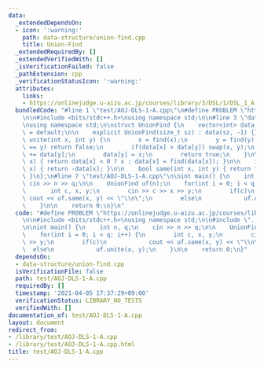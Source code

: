 ```yaml
---
data:
  _extendedDependsOn:
  - icon: ':warning:'
    path: data-structure/union-find.cpp
    title: Union-Find
  _extendedRequiredBy: []
  _extendedVerifiedWith: []
  _isVerificationFailed: false
  _pathExtension: cpp
  _verificationStatusIcon: ':warning:'
  attributes:
    links:
    - https://onlinejudge.u-aizu.ac.jp/courses/library/3/DSL/1/DSL_1_A
  bundledCode: "#line 1 \"test/AOJ-DLS-1-A.cpp\"\n#define PROBLEM \"https://onlinejudge.u-aizu.ac.jp/courses/library/3/DSL/1/DSL_1_A\"\
    \n\n#include <bits/stdc++.h>\nusing namespace std;\n\n#line 3 \"data-structure/union-find.cpp\"\
    \nusing namespace std;\n\nstruct UnionFind {\n    vector<int> data;\n\n    UnionFind()\
    \ = default;\n\n    explicit UnionFind(size_t sz) : data(sz, -1) {}\n\n    bool\
    \ unite(int x, int y) {\n        x = find(x);\n        y = find(y);\n        if(x\
    \ == y) return false;\n        if(data[x] > data[y]) swap(x, y);\n        data[x]\
    \ += data[y];\n        data[y] = x;\n        return true;\n    }\n\n    int find(int\
    \ x) { return data[x] < 0 ? x : data[x] = find(data[x]); }\n\n    int size(int\
    \ x) { return -data[x]; }\n\n    bool same(int x, int y) { return find(x) == find(y);\
    \ }\n};\n#line 7 \"test/AOJ-DLS-1-A.cpp\"\n\nint main() {\n    int n, q;\n   \
    \ cin >> n >> q;\n\n    UnionFind uf(n);\n    for(int i = 0; i < q; i++) {\n \
    \       int c, x, y;\n        cin >> c >> x >> y;\n        if(c)\n           \
    \ cout << uf.same(x, y) << \"\\n\";\n        else\n            uf.unite(x, y);\n\
    \    }\n\n    return 0;\n}\n"
  code: "#define PROBLEM \"https://onlinejudge.u-aizu.ac.jp/courses/library/3/DSL/1/DSL_1_A\"\
    \n\n#include <bits/stdc++.h>\nusing namespace std;\n\n#include \"../data-structure/union-find.cpp\"\
    \n\nint main() {\n    int n, q;\n    cin >> n >> q;\n\n    UnionFind uf(n);\n\
    \    for(int i = 0; i < q; i++) {\n        int c, x, y;\n        cin >> c >> x\
    \ >> y;\n        if(c)\n            cout << uf.same(x, y) << \"\\n\";\n      \
    \  else\n            uf.unite(x, y);\n    }\n\n    return 0;\n}"
  dependsOn:
  - data-structure/union-find.cpp
  isVerificationFile: false
  path: test/AOJ-DLS-1-A.cpp
  requiredBy: []
  timestamp: '2021-04-05 17:37:29+09:00'
  verificationStatus: LIBRARY_NO_TESTS
  verifiedWith: []
documentation_of: test/AOJ-DLS-1-A.cpp
layout: document
redirect_from:
- /library/test/AOJ-DLS-1-A.cpp
- /library/test/AOJ-DLS-1-A.cpp.html
title: test/AOJ-DLS-1-A.cpp
---
```

